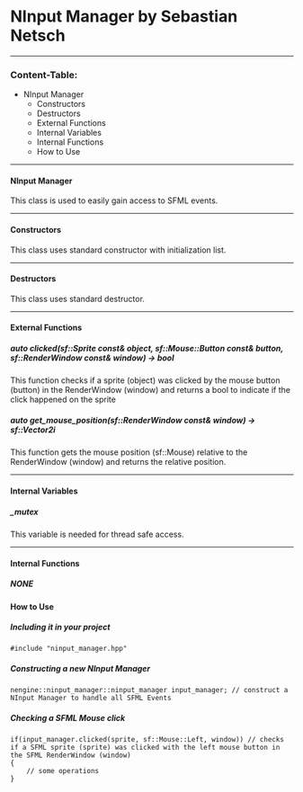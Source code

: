# NInput Manager by Sebastian Netsch
---

### Content-Table:
- NInput Manager
  - Constructors
  - Destructors
  - External Functions
  - Internal Variables
  - Internal Functions
  - How to Use

---

#### NInput Manager
This class is used to easily gain access to SFML events.

---

#### Constructors
This class uses standard constructor with initialization list.

---

#### Destructors
This class uses standard destructor.

---

#### External Functions
##### auto clicked(sf::Sprite const& object, sf::Mouse::Button const& button, sf::RenderWindow const& window) -> bool
This function checks if a sprite (object) was clicked by the mouse button (button) in the RenderWindow (window) and returns a bool to indicate if the click happened on the sprite

##### auto get_mouse_position(sf::RenderWindow const& window) -> sf::Vector2i
This function gets the mouse position (sf::Mouse) relative to the RenderWindow (window) and returns the relative position.

---

#### Internal Variables
##### _mutex
This variable is needed for thread safe access.

---

#### Internal Functions
##### NONE

#### How to Use
##### Including it in your project
```
#include "ninput_manager.hpp"
```

##### Constructing a new NInput Manager
```
nengine::ninput_manager::ninput_manager input_manager; // construct a NInput Manager to handle all SFML Events
```

##### Checking a SFML Mouse click
```
if(input_manager.clicked(sprite, sf::Mouse::Left, window)) // checks if a SFML sprite (sprite) was clicked with the left mouse button in the SFML RenderWindow (window)
{
	// some operations
}
```
